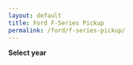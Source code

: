 ```yaml
---
layout: default
title: Ford F-Series Pickup
permalink: /ford/f-series-pickup/
---
```

**Select year**
